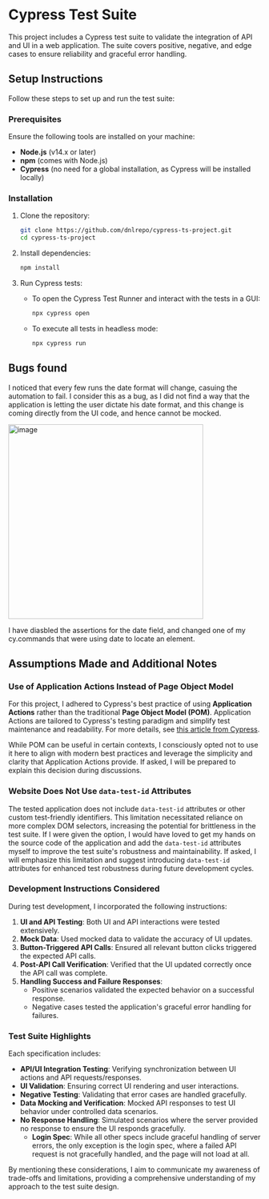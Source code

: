 # Cypress Test Suite

This project includes a Cypress test suite to validate the integration of API and UI in a web application. The suite covers positive, negative, and edge cases to ensure reliability and graceful error handling.

## Setup Instructions

Follow these steps to set up and run the test suite:

### Prerequisites

Ensure the following tools are installed on your machine:

- **Node.js** (v14.x or later)
- **npm** (comes with Node.js)
- **Cypress** (no need for a global installation, as Cypress will be installed locally)

### Installation

1. Clone the repository:

   ```bash
   git clone https://github.com/dnlrepo/cypress-ts-project.git
   cd cypress-ts-project
   ```

2. Install dependencies:

   ```bash
   npm install
   ```

3. Run Cypress tests:
   - To open the Cypress Test Runner and interact with the tests in a GUI:
     ```bash
     npx cypress open
     ```
   - To execute all tests in headless mode:
     ```bash
     npx cypress run
     ```

## Bugs found

I noticed that every few runs the date format will change, casuing the automation to fail.
I consider this as a bug, as I did not find a way that the application is letting the user dictate his date format, and this change is coming directly from the UI code, and hence cannot be mocked.

<img width="389" alt="image" src="https://github.com/user-attachments/assets/4153a89e-6cf0-4549-94a6-31527c1e280b">

I have diasbled the assertions for the date field, and changed one of my cy.commands that were using date to locate an element.


## Assumptions Made and Additional Notes

### Use of Application Actions Instead of Page Object Model

For this project, I adhered to Cypress's best practice of using **Application Actions** rather than the traditional **Page Object Model (POM)**. Application Actions are tailored to Cypress's testing paradigm and simplify test maintenance and readability. For more details, see [this article from Cypress](https://www.cypress.io/blog/stop-using-page-objects-and-start-using-app-actions).

While POM can be useful in certain contexts, I consciously opted not to use it here to align with modern best practices and leverage the simplicity and clarity that Application Actions provide. If asked, I will be prepared to explain this decision during discussions.

### Website Does Not Use `data-test-id` Attributes

The tested application does not include `data-test-id` attributes or other custom test-friendly identifiers. This limitation necessitated reliance on more complex DOM selectors, increasing the potential for brittleness in the test suite. If I were given the option, I would have loved to get my hands on the source code of the application and add the `data-test-id` attributes myself to improve the test suite's robustness and maintainability. If asked, I will emphasize this limitation and suggest introducing `data-test-id` attributes for enhanced test robustness during future development cycles.

### Development Instructions Considered

During test development, I incorporated the following instructions:

1. **UI and API Testing**: Both UI and API interactions were tested extensively.
2. **Mock Data**: Used mocked data to validate the accuracy of UI updates.
3. **Button-Triggered API Calls**: Ensured all relevant button clicks triggered the expected API calls.
4. **Post-API Call Verification**: Verified that the UI updated correctly once the API call was complete.
5. **Handling Success and Failure Responses**:
   - Positive scenarios validated the expected behavior on a successful response.
   - Negative cases tested the application's graceful error handling for failures.

### Test Suite Highlights

Each specification includes:

- **API/UI Integration Testing**: Verifying synchronization between UI actions and API requests/responses.
- **UI Validation**: Ensuring correct UI rendering and user interactions.
- **Negative Testing**: Validating that error cases are handled gracefully.
- **Data Mocking and Verification**: Mocked API responses to test UI behavior under controlled data scenarios.
- **No Response Handling**: Simulated scenarios where the server provided no response to ensure the UI responds gracefully.
  - **Login Spec**: While all other specs include graceful handling of server errors, the only exception is the login spec, where a failed API request is not gracefully handled, and the page will not load at all.

By mentioning these considerations, I aim to communicate my awareness of trade-offs and limitations, providing a comprehensive understanding of my approach to the test suite design.
